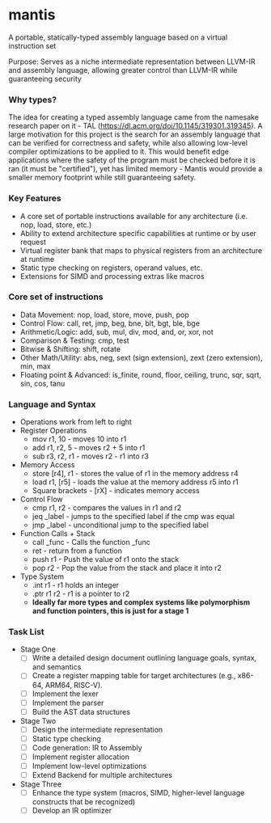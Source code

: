 # mantis
A portable, statically-typed assembly language based on a virtual instruction set

Purpose: Serves as a niche intermediate representation between LLVM-IR and assembly language, allowing greater control than LLVM-IR while guaranteeing security

### Why types?
The idea for creating a typed assembly language came from the namesake research paper on it - TAL (https://dl.acm.org/doi/10.1145/319301.319345). A large motivation for this project is the search for an assembly language that can be verified for correctness and safety, while also allowing low-level compiler optimizations to be applied to it. This would benefit edge applications where the safety of the program must be checked before it is ran (it must be "certified"), yet has limited memory - Mantis would provide a smaller memory footprint while still guaranteeing safety.

### Key Features
- A core set of portable instructions available for any architecture (i.e. nop, load, store, etc.)
- Ability to extend architecture specific capabilities at runtime or by user request
- Virtual register bank that maps to physical registers from an architecture at runtime
- Static type checking on registers, operand values, etc.
- Extensions for SIMD and processing extras like macros

### Core set of instructions
- Data Movement: nop, load, store, move, push, pop
- Control Flow: call, ret, jmp, beg, bne, blt, bgt, ble, bge
- Arithmetic/Logic: add, sub, mul, div, mod, and, or, xor, not
- Comparison & Testing: cmp, test
- Bitwise & Shifting: shift, rotate
- Other Math/Utility: abs, neg, sext (sign extension), zext (zero extension), min, max
- Floating point & Advanced: is_finite, round, floor, ceiling, trunc, sqr, sqrt, sin, cos, tanu

### Language and Syntax
- Operations work from left to right
- Register Operations
  - mov r1, 10 - moves 10 into r1
  - add r1, r2, 5 - moves r2 + 5 into r1
  - sub r3, r2, r1 - moves r2 - r1 into r3
- Memory Access
  - store [r4], r1 - stores the value of r1 in the memory address r4
  - load r1, [r5] - loads the value at the memory address r5 into r1
  - Square brackets - [rX] - indicates memory access
- Control Flow
  - cmp r1, r2 - compares the values in r1 and r2
  - jeq _label - jumps to the specified label if the cmp was equal
  - jmp _label - unconditional jump to the specified label
- Function Calls + Stack
  - call _func - Calls the function _func
  - ret - return from a function
  - push r1 - Push the value of r1 onto the stack
  - pop r2 - Pop the value from the stack and place it into r2
- Type System
  - .int r1 - r1 holds an integer
  - .ptr r1 r2 - r1 is a pointer to r2
  - **Ideally far more types and complex systems like polymorphism and function pointers, this is just for a stage 1**
 
### Task List
- Stage One
  - [ ] Write a detailed design document outlining language goals, syntax, and semantics
  - [ ] Create a register mapping table for target architectures (e.g., x86-64, ARM64, RISC-V).
  - [ ] Implement the lexer
  - [ ] Implement the parser
  - [ ] Build the AST data structures
- Stage Two
  - [ ] Design the intermediate representation
  - [ ] Static type checking
  - [ ] Code generation: IR to Assembly
  - [ ] Implement register allocation
  - [ ] Implement low-level optimizations
  - [ ] Extend Backend for multiple architectures
- Stage Three
  - [ ] Enhance the type system (macros, SIMD, higher-level language constructs that be recognized)
  - [ ] Develop an IR optimizer
